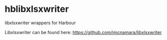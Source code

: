 # hblibxlsxwriter
libxlsxwriter wrappers for Harbour

Libxlsxwriter can be found here:
https://github.com/jmcnamara/libxlsxwriter
